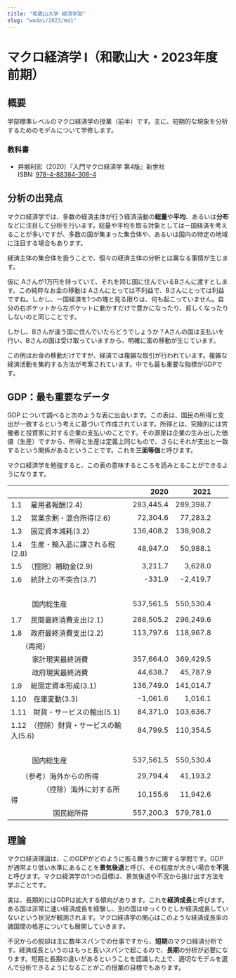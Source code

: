 ```yaml
---
title: "和歌山大学 経済学部"
slug: "wadai/2023/ma1"
---
```


# マクロ経済学 I（和歌山大・2023年度前期）

## 概要

学部標準レベルのマクロ経済学の授業（前半）です。主に、短期的な現象を分析するためのモデルについて学修します。

### 教科書

- 井堀利宏（2020）『入門マクロ経済学 第4版』新世社  
  ISBN: [978-4-88384-308-4](https://www.saiensu.co.jp/search/?isbn=978-4-88384-308-4&y=2020)
  
  
## 分析の出発点

マクロ経済学では、多数の経済主体が行う経済活動の**総量**や**平均**、あるいは**分布**などに注目して分析を行います。総量や平均を取る対象としては一国経済を考えることが多いですが、多数の国が集まった集合体や、あるいは国内の特定の地域に注目する場合もあります。

経済主体の集合体を扱うことで、個々の経済主体の分析とは異なる事情が生じます。

仮に Aさんが1万円を持っていて、それを同じ国に住んでいるBさんに渡すとします。この純粋なお金の移動は Aさんにとっては不利益で、Bさんにとっては利益ですね。しかし、一国経済を1つの塊と見る限りは、何も起こっていません。自分の右ポケットから左ポケットに動かすだけで豊かになったり、貧しくなったりしないのと同じことです。

しかし、Bさんが違う国に住んでいたらどうでしょうか？Aさんの国は支払いを行い、Bさんの国は受け取っていますから、明確に富の移動が生じています。

この例はお金の移動だけですが、経済では複雑な取引が行われています。複雑な経済活動を集約する方法が考案されています。中でも最も重要な指標がGDPです。

## GDP：最も重要なデータ

GDP について調べると次のような表に出会います。この表は、国民の所得と支出が一致するという考えに基づいて作成されています。所得とは、究極的には労働者と投資家に対する企業の支払いのことです。その源泉は企業の生み出した価値（生産）ですから、所得と生産は定義上同じもので、さらにそれが支出と一致するという関係があるということです。これを**三面等価**と呼びます。

マクロ経済学を勉強すると、この表の意味するところを読みとることができるようになります。

|                                         |    2020   |    2021   |   |   |
|-----------------------------------------|----------:|----------:|---|---|
| 1.1   　雇用者報酬(2.4)                 | 283,445.4 | 289,398.7 |   |   |
| 1.2 　営業余剰・混合所得(2.6)           |  72,304.6 |  77,283.2 |   |   |
| 1.3 　固定資本減耗(3.2)                 | 136,408.2 | 138,908.2 |   |   |
| 1.4 　生産・輸入品に課される税(2.8)     |  48,947.0 |  50,988.1 |   |   |
| 1.5 　（控除）補助金(2.9)               |   3,211.7 |   3,628.0 |   |   |
| 1.6 　統計上の不突合(3.7)               |    -331.9 |  -2,419.7 |   |   |
| 　                                      |           |           |   |   |
| 　　　国内総生産                        | 537,561.5 | 550,530.4 |   |   |
|                                         |           |           |   |   |
| 1.7 　民間最終消費支出(2.1)             | 288,505.2 | 296,249.6 |   |   |
| 1.8 　政府最終消費支出(2.2)             | 113,797.6 | 118,967.8 |   |   |
| 　　（再掲）                            |           |           |   |   |
| 　　　家計現実最終消費                  | 357,664.0 | 369,429.5 |   |   |
| 　　　政府現実最終消費                  |  44,638.7 |  45,787.9 |   |   |
| 1.9 　総固定資本形成(3.1)               | 136,749.0 | 141,014.7 |   |   |
| 1.10　在庫変動(3.3)                     |  -1,061.6 |   1,016.1 |   |   |
| 1.11　財貨・サービスの輸出(5.1)         |  84,371.0 | 103,636.7 |   |   |
| 1.12　（控除）財貨・サービスの輸入(5.6) |  84,799.5 | 110,354.5 |   |   |
| 　                                      |           |           |   |   |
| 　　　国内総生産                        | 537,561.5 | 550,530.4 |   |   |
|                                         |           |           |   |   |
| 　　（参考）海外からの所得              |  29,794.4 |  41,193.2 |   |   |
| 　　　　　（控除）海外に対する所得      |  10,155.6 |  11,942.6 |   |   |
| 　　　　　　国民総所得                  | 557,200.3 | 579,781.0 |   |   |


## 理論

マクロ経済理論は、このGDPがどのように振る舞うかに関する学問です。GDPが通常より低い水準にあることを**景気後退**と呼び、その程度が大きい場合を**不況**と呼びます。マクロ経済学の1つの目標は、景気後退や不況から抜け出す方法を学ぶことです。

実は、長期的にはGDPは拡大する傾向があります。これを**経済成長**と呼びます。ある国は非常に速い経済成長を経験し、別の国はゆっくりとしか経済成長していないという状況が観測されます。マクロ経済学の関心はこのような経済成長率の諸国間の格差についても展開していきます。

不況からの脱却は主に数年スパンでの仕事ですから、**短期**のマクロ経済分析です。経済成長というのはもっと長いスパンで起こるので、**長期**の分析が必要になります。短期と長期の違いがあるということを認識した上で、適切なモデルを選んで分析できるようになることがこの授業の目標でもあります。